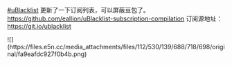 <p><a href="https://e5n.cc/tags/uBlacklist" class="mention hashtag" rel="tag">#<span>uBlacklist</span></a> 更新了一下订阅列表，可以屏蔽豆包了。 <a href="https://github.com/eallion/uBlacklist-subscription-compilation" target="_blank" rel="nofollow noopener" translate="no"><span class="invisible">https://</span><span class="ellipsis">github.com/eallion/uBlacklist-</span><span class="invisible">subscription-compilation</span></a> 订阅源地址：<a href="https://git.io/ublacklist" target="_blank" rel="nofollow noopener" translate="no"><span class="invisible">https://</span><span class="">git.io/ublacklist</span><span class="invisible"></span></a></p>
![](https://files.e5n.cc/media_attachments/files/112/530/139/688/718/698/original/fa9eafdc927f0b4b.png)